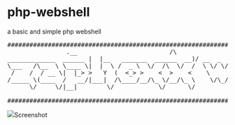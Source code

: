 # php-webshell
a basic and simple php webshell
<pre>
##########################################################################################################
		        .__                         /\               ___.          .__           .__  .__
_____________  ______ |  |__   _______  ______  __)/ __  _  __ ____\_ |__   _____|  |__   ____ |  | |  |
\___   /\__  \ \____ \|  |  \ /  _ \  \/  /\  \/  /  \ \/ \/ // __ \| __ \ /  ___/  |  \_/ __ \|  | |  |
 /    /  / __ \|  |_> >   Y  (  <_> >    <  >    <    \     /\  ___/| \_\ \\___ \|   Y  \  ___/|  |_|  |__
/_____ \(____  /   __/|___|  /\____/__/\_ \/__/\_ \    \/\_/  \___  >___  /____  >___|  /\___  >____/____/
      \/     \/|__|        \/            \/      \/               \/    \/     \/     \/     \/

##########################################################################################################
</pre>
<img src="#">Screenshot</img>
